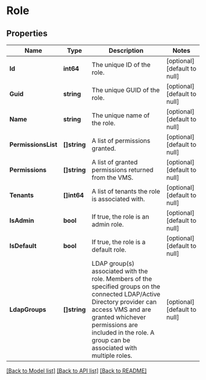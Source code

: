 # Role

## Properties
Name | Type | Description | Notes
------------ | ------------- | ------------- | -------------
**Id** | **int64** | The unique ID of the role. | [optional] [default to null]
**Guid** | **string** | The unique GUID  of the role. | [optional] [default to null]
**Name** | **string** | The unique name of the role. | [optional] [default to null]
**PermissionsList** | **[]string** | A list of permissions granted. | [optional] [default to null]
**Permissions** | **[]string** | A list of granted permissions returned from the VMS. | [optional] [default to null]
**Tenants** | **[]int64** | A list of tenants the role is associated with. | [optional] [default to null]
**IsAdmin** | **bool** | If true, the role is an admin role. | [optional] [default to null]
**IsDefault** | **bool** | If true, the role is a default role. | [optional] [default to null]
**LdapGroups** | **[]string** | LDAP group(s) associated with the role. Members of the specified groups on the connected LDAP/Active Directory provider can access VMS and are granted whichever permissions are included in the role. A group can be associated with multiple roles. | [optional] [default to null]

[[Back to Model list]](../README.md#documentation-for-models) [[Back to API list]](../README.md#documentation-for-api-endpoints) [[Back to README]](../README.md)

